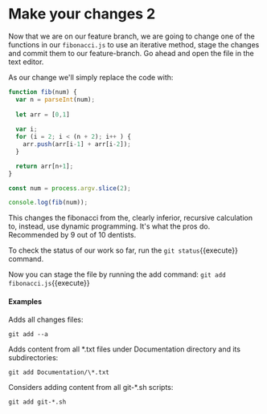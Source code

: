 # Make your changes 2
Now that we are on our feature branch, we are going to change one of the functions in our `fibonacci.js` to use an iterative method, stage the changes and commit them to our feature-branch. Go ahead and open the file in the text editor.

As our change we'll simply replace the code with:

```js
function fib(num) {
  var n = parseInt(num);
  
  let arr = [0,1]
  
  var i;
  for (i = 2; i < (n + 2); i++ ) {
    arr.push(arr[i-1] + arr[i-2]);
  }

  return arr[n+1];
}

const num = process.argv.slice(2);

console.log(fib(num));

```

This changes the fibonacci from the, clearly inferior, recursive calculation to, instead, use dynamic programming. It's what the pros do. Recommended by 9 out of 10 dentists.

To check the status of our work so far, run the `git status`{{execute}} command.

Now you can stage the file by running the add command: `git add fibonacci.js`{{execute}}

#### Examples
Adds all changes files:

`git add --a`

Adds content from all *.txt files under Documentation directory and its subdirectories:

`git add Documentation/\*.txt`

Considers adding content from all git-*.sh scripts:

`git add git-*.sh`

